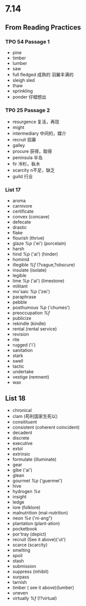 # 7.14
## From Reading Practices
### TPO 54 Passage 1
* pine
* timber
* lumber
* saw
* full fledged 成熟的 羽翼丰满的
* sleigh sled
* thaw
* sprinkling
* ponder 仔细想出
### TP0 25 Passage 2
* resurgence 复活，再现
* might
* intermediary 中间的，媒介
* recruit 招募
* galley
* procure 获得，取得
* peninsula 半岛
* fir 冷杉，枞木
* scarcity n不足，缺乏
* guild 行业

### List 17
* aroma
* carnivore
* certificate
* convex (concave)
* defecate
* drastic
* flake
* flourish (thrive)
* glaze *%p* ('ei') (porcelain)
* harsh
* hind *%p* ('ai') (hinder)
* hominid 
* illegible *%f* (?vague,?obscure)
* insulate     (isolate)
* legible
* lime *%p* ('ai') (limestone)
* militant
* mo'saic *%p* ('zei')
* paraphrase
* pebble
* posthumous *%p* ('chumes')
* preoccupation *%f* 
* publicize
* rekindle (kindle)
* rental (rental service)
* revision
* rite
* rugged ('i')
* sanitation
* stark
* swell
* tactic
* undertake
* vestige (remnent)
* wax

## List 18
* chronical
* clam (苟利国家生死以)
* consitituent
* consistent (coherent coincident)
* decadent 
* discrete
* executive
* extol
* extrinsic
* formulate (illuminate)
* gear
* gibe ('ai')
* glean
* gourmet *%p* ('guermei')
* hive
* hydrogen *%e*
* insight
* ledge
* lore (folklore)
* malnutrition (mal-nutrition)
* neon *%e* ('ni-ang")
* plantation (plant-ation)
* pocketbook
* por'tray (depict)
* recruit (See it above)('ut')
* scarce (scarcity)
* smelting
* spoil
* stash
* submission
* suppress (inhibit)
* surpass
* tarnish
* timber ( see it above)(lumber)
* uneven
* virtually *%f* (!?virtual)